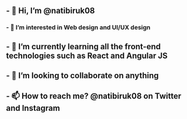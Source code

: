 ## - 👋 Hi, I’m @natibiruk08
### - 👀 I’m interested in Web design and UI/UX design
## - 🌱 I’m currently learning all the front-end technologies such as React and Angular JS
## - 💞️ I’m looking to collaborate on anything
## - 📫 How to reach me? @natibiruk08 on Twitter and Instagram
<!---
natibiruk08/natibiruk08 is a ✨ special ✨ repository because its `README.md` (this file) appears on your GitHub profile.
You can click the Preview link to take a look at your changes.
--->

